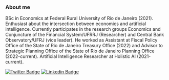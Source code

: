 ### About me

BSc in Economics at Federal Rural University of Rio de Janeiro (2021). Enthusiast about the intersection between economics and artificial intelligence. Currently participates in the research groups Economics and Conjuncture of the Financial System/UFRRJ (Researcher) and Central Bank Observatory/UFRJ (vice leader). He worked as Assistant at Fiscal Policy Office of the State of Rio de Janeiro Treasury Office (2022) and Advisor to Strategic Planning Office of the State of Rio de Janeiro Planning Office (2022-current). Artificial Intelligence Researcher at Holistic AI (2021-current).

[![Twitter Badge](https://img.shields.io/badge/-Twitter-1ca0f1?style=flat-square&labelColor=1ca0f1&logo=twitter&logoColor=white&link=https://twitter.com/kleytondacosta)](https://twitter.com/kleytondacosta)
[![Linkedin Badge](https://img.shields.io/badge/-LinkedIn-blue?style=flat-square&logo=Linkedin&logoColor=white&link=https://www.linkedin.com/in/kleyton-da-costa)](https://www.linkedin.com/in/kleyton-da-costa)
